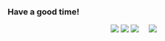 ### Have a good time!
<div id="stat" align="center">
<img src="https://media.giphy.com/media/fCTaMi2bSMf9cExRcG/giphy.gif"/>

  <img src="http://github-profile-summary-cards.vercel.app/api/cards/profile-details?username=RedFoxAT&theme=nord_dark"/>
<img src="http://github-profile-summary-cards.vercel.app/api/cards/stats?username=RedFoxAT&theme=nord_dark"/>   
  &nbsp &nbsp <img src="http://github-profile-summary-cards.vercel.app/api/cards/productive-time?username=RedFoxAT&theme=nord_dark&utcOffset=3"/>
</div>

<!--
**RedFoxAT/RedFoxAT** is a ✨ _special_ ✨ repository because its `README.md` (this file) appears on your GitHub profile.

Here are some ideas to get you started:

- 🔭 I’m currently working on ...
- 🌱 I’m currently learning ...
- 👯 I’m looking to collaborate on ...
- 🤔 I’m looking for help with ...
- 💬 Ask me about ...
- 📫 How to reach me: ...
- 😄 Pronouns: ...
- ⚡ Fun fact: ...
[![Anurag's GitHub stats](https://github-readme-stats.vercel.app/api?username=RedFoxAT)](https://github.com/anuraghazra/github-readme-stats)

-->
